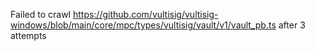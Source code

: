 Failed to crawl https://github.com/vultisig/vultisig-windows/blob/main/core/mpc/types/vultisig/vault/v1/vault_pb.ts after 3 attempts